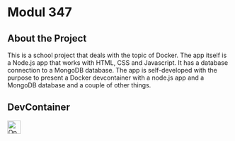 # Modul 347

## About the Project
This is a school project that deals with the topic of Docker. The app itself is a Node.js app that works with HTML, CSS and Javascript. It has a database connection to a MongoDB database. The app is self-developed with the purpose to present a Docker devcontainer with a node.js app and a MongoDB database and a couple of other things.

## DevContainer

<a href="https://vscode.dev/redirect?url=vscode://ms-vscode-remote.remote-containers/cloneInVolume?url=https://github.com/levin-fankhauser/modul-347.git">
  <img 
    src="https://img.shields.io/badge/Open_in-DevContainer-blue?logo=visual-studio-code" 
    alt="Open in DevContainer" 
    height="30"
  >
</a>

